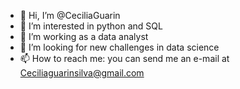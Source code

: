 - 👋 Hi, I’m @CeciliaGuarin
- 👀 I’m interested in python and SQL
- 🌱 I’m working as a data analyst
- 💞️ I’m looking for new challenges in data science
- 📫 How to reach me: you can send me an e-mail at Ceciliaguarinsilva@gmail.com 


